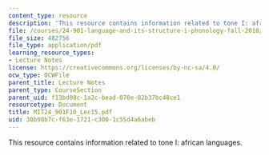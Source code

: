 ```yaml
---
content_type: resource
description: 'This resource contains information related to tone I: african languages. '
file: /courses/24-901-language-and-its-structure-i-phonology-fall-2010/30b98b7cf63e1721c3001c55d4a6abeb_MIT24_901F10_Lec15.pdf
file_size: 482756
file_type: application/pdf
learning_resource_types:
- Lecture Notes
license: https://creativecommons.org/licenses/by-nc-sa/4.0/
ocw_type: OCWFile
parent_title: Lecture Notes
parent_type: CourseSection
parent_uid: f13bd08c-1a2c-bead-070e-02b37bc48ce1
resourcetype: Document
title: MIT24_901F10_Lec15.pdf
uid: 30b98b7c-f63e-1721-c300-1c55d4a6abeb
---
```

This resource contains information related to tone I: african languages. 